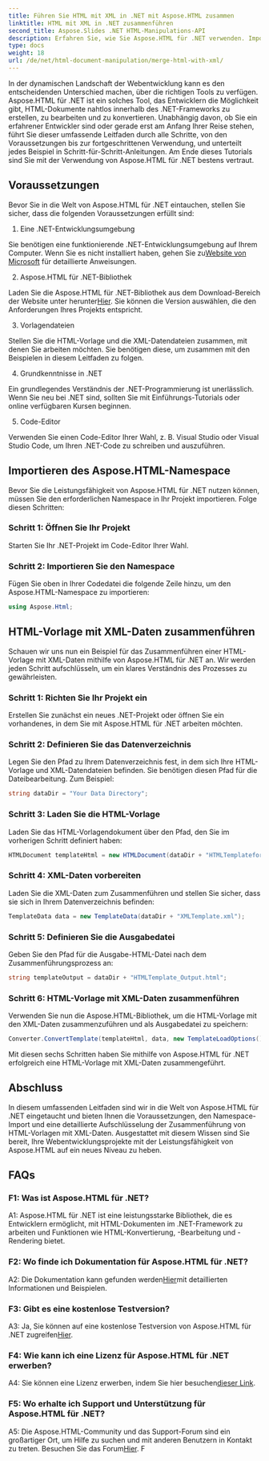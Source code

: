 ```yaml
---
title: Führen Sie HTML mit XML in .NET mit Aspose.HTML zusammen
linktitle: HTML mit XML in .NET zusammenführen
second_title: Aspose.Slides .NET HTML-Manipulations-API
description: Erfahren Sie, wie Sie Aspose.HTML für .NET verwenden. Importieren Sie Namespaces, führen Sie HTML mit XML zusammen und verbessern Sie Ihre Webentwicklungsfähigkeiten mit diesem umfassenden Leitfaden.
type: docs
weight: 18
url: /de/net/html-document-manipulation/merge-html-with-xml/
---
```


In der dynamischen Landschaft der Webentwicklung kann es den entscheidenden Unterschied machen, über die richtigen Tools zu verfügen. Aspose.HTML für .NET ist ein solches Tool, das Entwicklern die Möglichkeit gibt, HTML-Dokumente nahtlos innerhalb des .NET-Frameworks zu erstellen, zu bearbeiten und zu konvertieren. Unabhängig davon, ob Sie ein erfahrener Entwickler sind oder gerade erst am Anfang Ihrer Reise stehen, führt Sie dieser umfassende Leitfaden durch alle Schritte, von den Voraussetzungen bis zur fortgeschrittenen Verwendung, und unterteilt jedes Beispiel in Schritt-für-Schritt-Anleitungen. Am Ende dieses Tutorials sind Sie mit der Verwendung von Aspose.HTML für .NET bestens vertraut.

## Voraussetzungen

Bevor Sie in die Welt von Aspose.HTML für .NET eintauchen, stellen Sie sicher, dass die folgenden Voraussetzungen erfüllt sind:

1. Eine .NET-Entwicklungsumgebung

 Sie benötigen eine funktionierende .NET-Entwicklungsumgebung auf Ihrem Computer. Wenn Sie es nicht installiert haben, gehen Sie zu[Website von Microsoft](https://docs.microsoft.com/en-us/dotnet/core/install/) für detaillierte Anweisungen.

2. Aspose.HTML für .NET-Bibliothek

Laden Sie die Aspose.HTML für .NET-Bibliothek aus dem Download-Bereich der Website unter herunter[Hier](https://releases.aspose.com/html/net/). Sie können die Version auswählen, die den Anforderungen Ihres Projekts entspricht.

3. Vorlagendateien

Stellen Sie die HTML-Vorlage und die XML-Datendateien zusammen, mit denen Sie arbeiten möchten. Sie benötigen diese, um zusammen mit den Beispielen in diesem Leitfaden zu folgen.

4. Grundkenntnisse in .NET

Ein grundlegendes Verständnis der .NET-Programmierung ist unerlässlich. Wenn Sie neu bei .NET sind, sollten Sie mit Einführungs-Tutorials oder online verfügbaren Kursen beginnen.

5. Code-Editor

Verwenden Sie einen Code-Editor Ihrer Wahl, z. B. Visual Studio oder Visual Studio Code, um Ihren .NET-Code zu schreiben und auszuführen.

## Importieren des Aspose.HTML-Namespace

Bevor Sie die Leistungsfähigkeit von Aspose.HTML für .NET nutzen können, müssen Sie den erforderlichen Namespace in Ihr Projekt importieren. Folge diesen Schritten:

### Schritt 1: Öffnen Sie Ihr Projekt

Starten Sie Ihr .NET-Projekt im Code-Editor Ihrer Wahl.

### Schritt 2: Importieren Sie den Namespace

Fügen Sie oben in Ihrer Codedatei die folgende Zeile hinzu, um den Aspose.HTML-Namespace zu importieren:

```csharp
using Aspose.Html;
```

## HTML-Vorlage mit XML-Daten zusammenführen

Schauen wir uns nun ein Beispiel für das Zusammenführen einer HTML-Vorlage mit XML-Daten mithilfe von Aspose.HTML für .NET an. Wir werden jeden Schritt aufschlüsseln, um ein klares Verständnis des Prozesses zu gewährleisten.

### Schritt 1: Richten Sie Ihr Projekt ein

Erstellen Sie zunächst ein neues .NET-Projekt oder öffnen Sie ein vorhandenes, in dem Sie mit Aspose.HTML für .NET arbeiten möchten.

### Schritt 2: Definieren Sie das Datenverzeichnis

Legen Sie den Pfad zu Ihrem Datenverzeichnis fest, in dem sich Ihre HTML-Vorlage und XML-Datendateien befinden. Sie benötigen diesen Pfad für die Dateibearbeitung. Zum Beispiel:

```csharp
string dataDir = "Your Data Directory";
```

### Schritt 3: Laden Sie die HTML-Vorlage

Laden Sie das HTML-Vorlagendokument über den Pfad, den Sie im vorherigen Schritt definiert haben:

```csharp
HTMLDocument templateHtml = new HTMLDocument(dataDir + "HTMLTemplateforXML.html");
```

### Schritt 4: XML-Daten vorbereiten

Laden Sie die XML-Daten zum Zusammenführen und stellen Sie sicher, dass sie sich in Ihrem Datenverzeichnis befinden:

```csharp
TemplateData data = new TemplateData(dataDir + "XMLTemplate.xml");
```

### Schritt 5: Definieren Sie die Ausgabedatei

Geben Sie den Pfad für die Ausgabe-HTML-Datei nach dem Zusammenführungsprozess an:

```csharp
string templateOutput = dataDir + "HTMLTemplate_Output.html";
```

### Schritt 6: HTML-Vorlage mit XML-Daten zusammenführen

Verwenden Sie nun die Aspose.HTML-Bibliothek, um die HTML-Vorlage mit den XML-Daten zusammenzuführen und als Ausgabedatei zu speichern:

```csharp
Converter.ConvertTemplate(templateHtml, data, new TemplateLoadOptions(), templateOutput);
```

Mit diesen sechs Schritten haben Sie mithilfe von Aspose.HTML für .NET erfolgreich eine HTML-Vorlage mit XML-Daten zusammengeführt.

## Abschluss

In diesem umfassenden Leitfaden sind wir in die Welt von Aspose.HTML für .NET eingetaucht und bieten Ihnen die Voraussetzungen, den Namespace-Import und eine detaillierte Aufschlüsselung der Zusammenführung von HTML-Vorlagen mit XML-Daten. Ausgestattet mit diesem Wissen sind Sie bereit, Ihre Webentwicklungsprojekte mit der Leistungsfähigkeit von Aspose.HTML auf ein neues Niveau zu heben.

## FAQs

### F1: Was ist Aspose.HTML für .NET?

A1: Aspose.HTML für .NET ist eine leistungsstarke Bibliothek, die es Entwicklern ermöglicht, mit HTML-Dokumenten im .NET-Framework zu arbeiten und Funktionen wie HTML-Konvertierung, -Bearbeitung und -Rendering bietet.

### F2: Wo finde ich Dokumentation für Aspose.HTML für .NET?

 A2: Die Dokumentation kann gefunden werden[Hier](https://reference.aspose.com/html/net/)mit detaillierten Informationen und Beispielen.

### F3: Gibt es eine kostenlose Testversion?

 A3: Ja, Sie können auf eine kostenlose Testversion von Aspose.HTML für .NET zugreifen[Hier](https://releases.aspose.com/).

### F4: Wie kann ich eine Lizenz für Aspose.HTML für .NET erwerben?

 A4: Sie können eine Lizenz erwerben, indem Sie hier besuchen[dieser Link](https://purchase.aspose.com/buy).

### F5: Wo erhalte ich Support und Unterstützung für Aspose.HTML für .NET?

 A5: Die Aspose.HTML-Community und das Support-Forum sind ein großartiger Ort, um Hilfe zu suchen und mit anderen Benutzern in Kontakt zu treten. Besuchen Sie das Forum[Hier](https://forum.aspose.com/).
F